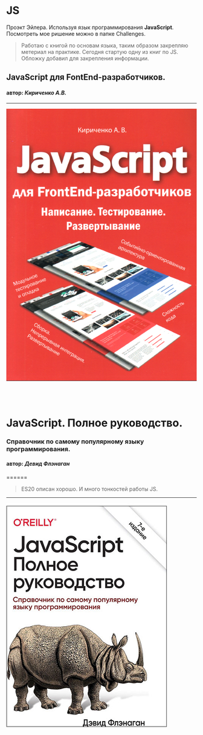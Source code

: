 JS
======

Проэкт Эйлера. Используя язык программирования **JavaScript**. Посмотреть мое ришение можно в папке Challenges.
 >Работаю с книгой по основам языка, таким образом закрепляю метериал на практике.
 Сегодня стартую одну из книг по JS. Обложку добавил для закрепления информации.
 
 ## JavaScript для FontEnd-разработчиков.
 #### автор: *Кириченко А.В.* 

 -------------------
 <img src='./img/JS-FrontEnd.png' >
<br>
<br>
<br>
<br>

  # JavaScript. Полное руководство.
  ### Справочник по самому популярному языку программирования.
   #### автор: *Девид Флэнаган*
======

 >ES20 описан хорошо. И много тонкостей работы JS.

 -------------------
 <img src='./img/JS-Flenagan-7th.jpg' >
